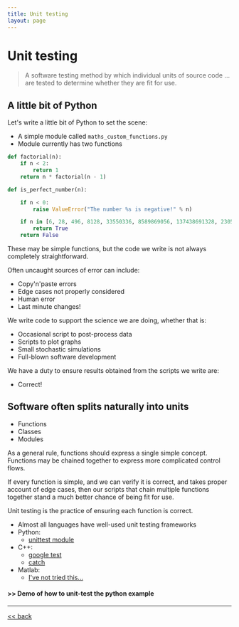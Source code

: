 ```yaml
---
title: Unit testing
layout: page
---
```


# Unit testing

> A software testing method by which individual units of source code ... are tested to determine whether they are fit for use.

## A little bit of Python

Let's write a little bit of Python to set the scene:

 * A simple module called `maths_custom_functions.py`
 * Module currently has two functions

```python
def factorial(n):
    if n < 2:
        return 1
    return n * factorial(n - 1)
```

```python
def is_perfect_number(n):

    if n < 0:
        raise ValueError("The number %s is negative!" % n)

    if n in [6, 28, 496, 8128, 33550336, 8589869056, 137438691328, 2305843008139952128]:
        return True
    return False
```

These may be simple functions, but the code we write is not always completely straightforward.

Often uncaught sources of error can include:
* Copy'n'paste errors
* Edge cases not properly considered
* Human error
* Last minute changes!

We write code to support the science we are doing, whether that is:
* Occasional script to post-process data
* Scripts to plot graphs
* Small stochastic simulations
* Full-blown software development

We have a duty to ensure results obtained from the scripts we write are:
* Correct!

## Software often splits naturally into units

* Functions
* Classes
* Modules

As a general rule, functions should express a single simple concept.
Functions may be chained together to express more complicated control flows.

If every function is simple, and we can verify it is correct, and takes proper account of edge cases, then our scripts that chain multiple functions together stand a much better chance of being fit for use.

Unit testing is the practice of ensuring each function is correct.

* Almost all languages have well-used unit testing frameworks
* Python:
  * [unittest module](https://docs.python.org/2/library/unittest.html)
* C++:
  * [google test](https://github.com/google/googletest)
  * [catch](https://github.com/catchorg/Catch2)
* Matlab:
  * [I've not tried this...](http://uk.mathworks.com/help/matlab/matlab-unit-test-framework.html?requestedDomain=uk.mathworks.com)

#### >> Demo of how to unit-test the python example

___
[<< back](https://fcooper8472.github.io/software_best_practices/#outline)
